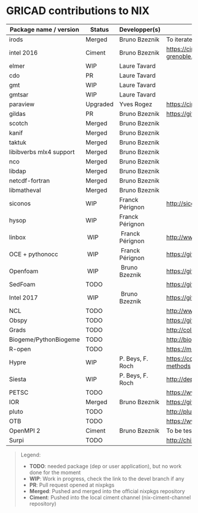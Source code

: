 # GRICAD contributions to NIX

| Package name / version | Status          | Developper(s)           | Informations / Links                                                                                     |
|------------------------|-----------------|-------------------------|----------------------------------------------------------------------------------------------------------|
| irods                  | Merged   | Bruno Bzeznik           | To iterate: https://github.com/NixOS/nixpkgs/pull/19898                                                  |
| intel 2016             | Ciment   | Bruno Bzeznik           | https://ciment.ujf-grenoble.fr/wiki/index.php/NIX_packaging_WIP#Compilateurs_et_libs_Intel_2016          |
| elmer                  | WIP      | Laure Tavard            |                                                                                                          |
| cdo                    | PR       | Laure Tavard            |                                                                                                          |
| gmt                    | WIP      | Laure Tavard            |                                                                                                          |
| gmtsar                 | WIP      | Laure Tavard            |                                                                                                          |
| paraview               | Upgraded | Yves Rogez              | https://ciment.ujf-grenoble.fr/wiki/index.php/NIX_packaging_WIP#Paraview                                 |
| gildas                 | PR      | Bruno Bzeznik           |  https://github.com/NixOS/nixpkgs/pull/27138               |
| scotch                 | Merged   | Bruno Bzeznik           | |
| kanif                  | Merged   | Bruno Bzeznik           | |
| taktuk                 | Merged   | Bruno Bzeznik           | |
| libibverbs mlx4 support| Merged   | Bruno Bzeznik           | |
| nco                    | Merged   | Bruno Bzeznik           | |
| libdap                 | Merged   | Bruno Bzeznik           | |
| netcdf-fortran         | Merged   | Bruno Bzeznik           | |
| libmatheval            | Merged   | Bruno Bzeznik           | |
| siconos                | WIP      | Franck Pérignon         | http://siconos.gforge.inria.fr/
| hysop                  | WIP      | Franck Pérignon         | |
| linbox                 | WIP      | Franck Pérignon         |  http://www.linalg.org
| OCE + pythonocc        | WIP      | Franck Pérignon         |  https://github.com/tpaviot/oce, http://www.pythonocc.org
| Openfoam               | WIP      | Bruno Bzeznik           |  https://github.com/Gricad/nix-ciment-channel/tree/openfoam |
| SedFoam                | TODO     |                         | https://github.com/SedFoam/sedfoam |
| Intel 2017             | WIP      | Bruno Bzeznik           |  https://github.com/Gricad/nix-ciment-channel/tree/intel |
| NCL                    | TODO     |                         |  http://www.ncl.ucar.edu/current_release.shtml (opendap) |
| Obspy                  | TODO     |                         | https://github.com/obspy/obspy/wiki |
| Grads                  | TODO     |                         | http://cola.gmu.edu/grads/ |
| Biogeme/PythonBiogeme  | TODO     |                         | http://biogeme.epfl.ch/install.html |
| R-open                 | TODO     |                         | https://mran.revolutionanalytics.com/rro/ |
| Hypre                  | WIP      | P. Beys, F. Roch        | https://computation.llnl.gov/projects/hypre-scalable-linear-solvers-multigrid-methods|
| Siesta                 | WIP      | P. Beys, F. Roch        | http://departments.icmab.es/leem/siesta/ |
| PETSC                  | TODO     |                         | https://www.mcs.anl.gov/petsc/ (several compil options, cf Froggy|
| IOR                    | Merged   | Bruno Bzeznik           | https://github.com/NixOS/nixpkgs/tree/master/pkgs/tools/system/ior |
| pluto                  | TODO     |                         | http://plutocode.ph.unito.it/Download.html |
| OTB                    | TODO     |                         | https://www.orfeo-toolbox.org/download/ |
| OpenMPI 2              | Ciment   | Bruno Bzeznik           | To be tested: nix-env -i -A ciment-channel.ciment.openmpi2 |
| Surpi                  | TODO     |                         | http://chiulab.ucsf.edu/surpi/ |

> Legend:
>
> * **TODO**: needed package (dep or user application), but no work done for the moment
> * **WIP**: Work in progress, check the link to the devel branch if any
> * **PR**: Pull request opened at nixpkgs
> * **Merged**: Pushed and merged into the official nixpkgs repository
> * **Ciment**: Pushed into the local ciment channel (nix-ciment-channel repository)
